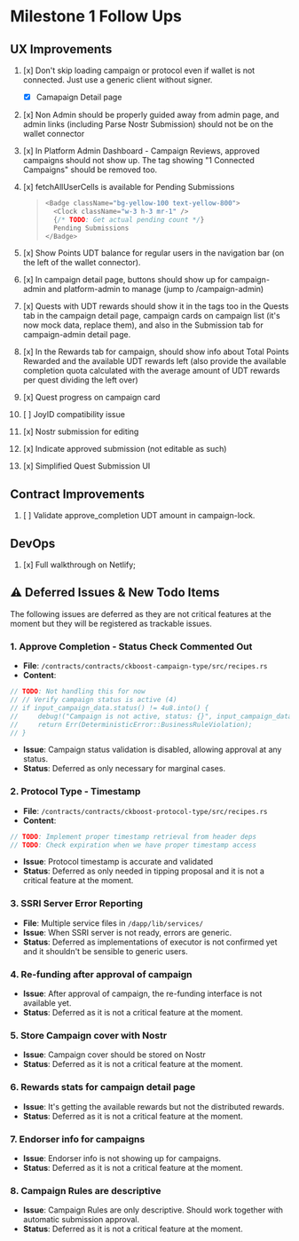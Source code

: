 # Milestone 1 Follow Ups

## UX Improvements

1. [x] Don't skip loading campaign or protocol even if wallet is not connected. Just use a generic client without signer.
   - [x] Camapaign Detail page
2. [x] Non Admin should be properly guided away from admin page, and admin links (including Parse Nostr Submission) should not be on the wallet connector
3. [x] In Platform Admin Dashboard - Campaign Reviews, approved campaigns should not show up. The tag showing "1 Connected Campaigns" should be removed too.
4. [x] fetchAllUserCells is available for Pending Submissions
   >
   > ```typescript
   > <Badge className="bg-yellow-100 text-yellow-800">
   >   <Clock className="w-3 h-3 mr-1" />
   >   {/* TODO: Get actual pending count */}
   >   Pending Submissions
   > </Badge>
   > ```
   >

5. [x] Show Points UDT balance for regular users in the navigation bar (on the left of the wallet connector).
6. [x] In campaign detail page, buttons should show up for campaign-admin and platform-admin to manage (jump to /campaign-admin)
7. [x] Quests with UDT rewards should show it in the tags too in the Quests tab in the campaign detail page, campaign cards on campaign list (it's now mock data, replace them), and also in the Submission tab for campaign-admin detail page.
8. [x] In the Rewards tab for campaign, should show info about Total Points Rewarded and the available UDT rewards left (also provide the available completion quota calculated with the average amount of UDT rewards per quest dividing the left over)
9. [x] Quest progress on campaign card
10. [ ] JoyID compatibility issue
11. [x] Nostr submission for editing
12. [x] Indicate approved submission (not editable as such)
13. [x] Simplified Quest Submission UI

## Contract Improvements

1. [ ] Validate approve_completion UDT amount in campaign-lock.

## DevOps

1. [x] Full walkthrough on Netlify;

## ⚠️ Deferred Issues & New Todo Items

The following issues are deferred as they are not critical features at the moment but they will be registered as trackable issues.

### 1. Approve Completion - Status Check Commented Out

- **File**: `/contracts/contracts/ckboost-campaign-type/src/recipes.rs`
- **Content**:

```rust
// TODO: Not handling this for now
// // Verify campaign status is active (4)
// if input_campaign_data.status() != 4u8.into() {
//     debug!("Campaign is not active, status: {}", input_campaign_data.status());
//     return Err(DeterministicError::BusinessRuleViolation);
// }
```

- **Issue**: Campaign status validation is disabled, allowing approval at any status.
- **Status**: Deferred as only necessary for marginal cases.

### 2. Protocol Type - Timestamp

- **File**: `/contracts/contracts/ckboost-protocol-type/src/recipes.rs`
- **Content**:

```rust
// TODO: Implement proper timestamp retrieval from header deps
// TODO: Check expiration when we have proper timestamp access
```

- **Issue**: Protocol timestamp is accurate and validated
- **Status**: Deferred as only needed in tipping proposal and it is not a critical feature at the moment.

### 3. SSRI Server Error Reporting

- **File**: Multiple service files in `/dapp/lib/services/`
- **Issue**: When SSRI server is not ready, errors are generic.
- **Status**: Deferred as implementations of executor is not confirmed yet and it shouldn't be sensible to generic users.

### 4. Re-funding after approval of campaign

- **Issue**: After approval of campaign, the re-funding interface is not available yet.
- **Status**: Deferred as it is not a critical feature at the moment.

### 5. Store Campaign cover with Nostr

- **Issue**: Campaign cover should be stored on Nostr
- **Status**: Deferred as it is not a critical feature at the moment.

### 6. Rewards stats for campaign detail page

- **Issue**: It's getting the available rewards but not the distributed rewards.
- **Status**: Deferred as it is not a critical feature at the moment.

### 7. Endorser info for campaigns

- **Issue**: Endorser info is not showing up for campaigns.
- **Status**: Deferred as it is not a critical feature at the moment.

### 8. Campaign Rules are descriptive

- **Issue**: Campaign Rules are only descriptive. Should work together with automatic submission approval.
- **Status**: Deferred as it is not a critical feature at the moment.